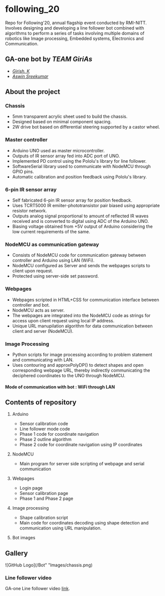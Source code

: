# following_20
Repo for Following'20, annual flagship event conducted by RMI-NITT. Involves designing and developing a line follower bot combined with algorithms to perform a series of tasks involving multiple domains of robotics like Image processing, Embedded systems, Electronics and Communication.

## GA-one bot by *TEAM GiriAs*

- [*Girish. K*](https://github.com/girish-2001)
- [*Aswin Sreekumar*](https://github.com/aswin-sreekumar)

## About the project
### Chassis
- 5mm transparent acrylic sheet used to build the chassis.
- Designed based on minimal component spacing.
- 2W drive bot based on differential steering supported by a castor wheel.

### Master controller
- Arduino UNO used as master microcontroller.
- Outputs of IR sensor array fed into ADC port of UNO.
- Implemented PD control using the Pololu's library for line follower.
- SoftwareSerial library used to communicate with NodeMCU through GPIO pins.
- Automatic calibration and position feedback using Pololu's library.
 
### 6-pin IR sensor array
- Self fabricated 6-pin IR sensor array for position feedback.
- Uses TCRT5000 IR emiiter-phototransistor pair biased using appropriate resistor network.
- Outputs analog signal proportional to amount of reflected IR waves received and is converted to digital using ADC of the Arduino UNO.
- Biasing voltage obtained from +5V output of Arduino considering the low current requirements of the same.
  
### NodeMCU as communication gateway
   - Consists of NodeMCU code for communication gateway between controller and Arduino using LAN (WiFi).
   - NodeMCU configured as Server and sends the webpages scripts to client upon request.
   - Protected using server-side set password.

### Webpages
   - Webpages scripted in HTML+CSS for communication interface between controller and bot.
   - NodeMCU acts as server.
   - The webpages are integrated into the NodeMCU code as strings for access upon client request using local IP address.
   - Unique URL manupilation algorithm for data communication between client and server (NodeMCU).

### Image Processing
   - Python scripts for image processing according to problem statement and communicating with LAN.
   - Uses contouring and approxPolyDP() to detect shapes and open corresponding webpage URL, thereby indirectly communicating the deciphered coordinates to the UNO through NodeMCU. 
   
#### Mode of communication with bot : WiFi through LAN

## Contents of repository
1. Arduino
    - Sensor calibration code
    - Line follower mode code
    - Phase 1 code for coordinate navigation
    - Phase 2 outline algorithm
    - Phase 2 code for coordinate navigation using IP coordinates

2. NodeMCU
    - Main program for server side scripting of webpage and serial communication

3. Webpages
    - Login page
    - Sensor calibration page
    - Phase 1 and Phase 2 page

4. Image processing
    - Shape calibration script
    - Main code for coordinates decoding using shape detection and communication using URL manipulation. 

5. Bot images

## Gallery
![GitHub Logo](/Bot" "Images/chassis.png)
### Line follower video
   GA-one Line follower video [link](https://drive.google.com/file/d/158Cxl4eY8iHhrx6XS4xw1NNQDg3edp1A/view?usp=sharing/).
